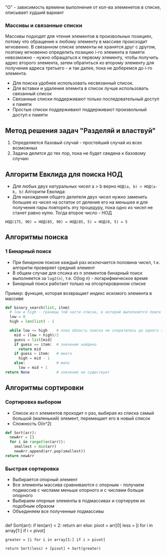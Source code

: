 "O" - зависимость времени выполнения от кол-ва элеменетов в списке, описывает худший вариант
### Массивы и связанные списки
Массивы подходят для чтения элементов в произвольных позициях, потому что обращение к любому элементу в массиве происходит мгновенно. В связанном списке элементы не хранятся друг с другом, поэтому мгновенно определить позицию i-го элемента в памяти невозможно - нужно обращаться к первому 
элементу, чтобы получить адрес второго элемента, затем обратиться ко второму элементу для получения адреса третьего - и так далее, пока не доберемся до i-го элемента.

- Для поиска удобнее использовать несвязанный список.
- Для вставки и удаления элемнта в список лучше использовать связанный список
- Связанные списки поддерживают только последовательный доступ к памяти
- Простые списки поддерживают поддерживают произвольный доступ к памяти

## Метод решения задач "Разделяй и властвуй"
1. Определяется базовый случай - простейший случай из всех возможных
2. Задача делится до тех пор, пока не будет сведена к базовому случаю

## Алгоритм Евклида для поиска НОД 
- Для любых двух натуральных чисел a > b верно `НОД(a, b) > НОД(a-b, b)`
Алгоритм Евклида:
- Для нахождения общего делителя двух чисел нужно заменить большее из чисел на остаток от деления его на меньшее и для получения пары повторять эту процедуру, пока одно из чисел не станет равно нулю. Тогда второе число - НОД
  
`НОД(175, 90) = НОД(85, 90) = НОД(85, 5) = НОД(0, 5) = 5`


  
## Алгоритмы поиска
### 1 Бинарный поиск
- При бинарном поиске каждый раз исключается половина чисел, т.к. алгоритм проверяет средний элемент
- В общем случае для cпсика из n элементов бинарный поиск выполняется за `log2(n)`, т.е. O(log n) - логарифмическое время 
- Бинарный поиск работает только на отсортированном списке

Пример: функция, которая возвращает индекс искомого элемента в массиве
```python
def binary_search(list, item)
  # low и high - границы той части списка, в которой выполняется поиск
  low = 0
  high = len(list) - 1

  while low <= high    # пока область поиска не сократилась до одного элемента, проверяем средний элемент
    mid = (low + high)/2
    guess = list[mid]
    if guess == item:  # значение найдено
      return mid
    if guess > item:   # много
      high = mid - 1
    else:              # мало
      low = mid + 1
return None            # значение не существует
```

## Алгоритмы сортировки
### Сортировка выбором
- Список из n элементов проходит n раз, выбирая из списка самый большой (маленький) элемент, перемещает его в новый список
- Сложность О(n^2)

```python
def Sort(arr):
  newArr = []
  for i in range(len(arr)):
    smallest = min(arr)
    newArr.append(arr.pop(smallest))
return newArr
```
### Быстрая сортировка
- Выбирается опорный элемент
- Все элементы массива сравниваются с опорным - получаем подмассив с числами меньше опорного и с числами больше опорного
- Выбираем опорные элементы в подмассивах и сортируем их подобным образом
- Объединяем все полученные подмассивы
  ```python
def Sort(arr):
  if len(arr) < 2:
    return arr
  else:
    pivot = arr[0]
    less = [i for i in array[1:] if i < pivot]

    greater = [i for i in array[1:] if i > pivot]

    return Sort(less) + [pivot] + Sort(greater)
  ```
